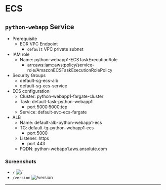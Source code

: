 # ECS

## `python-webapp` Service

- Prerequisite
    - ECR VPC Endpoint
        - `default` VPC private subnet
- IAM role
    - Name: python-webapp1-ECSTaskExecutionRole
        - arn:aws:iam::aws:policy/service-role/AmazonECSTaskExecutionRolePolicy
- Security Groups
    - default-sg-ecs-alb
    - default-sg-ecs-service
- ECS configuration
    - Cluster: python-webapp1-fargate-cluster
    - Task: default-task-python-webapp1
        - port 5000:5000:tcp
    - Service: default-svc-ecs-fargate
- ALB
    - Name: default-alb-python-webapp1-ecs
    - TG: default-tg-python-webapp1-ecs
        - port 5000
    - Listener: https
        - port 443
    - FQDN: python-webapp1.aws.ansolute.com

### Screenshots
- `/`
    ![`/`]()
- `/version`
    ![`/version`]()
---